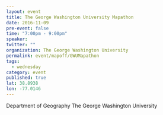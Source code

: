 ```yaml
---
layout: event
title: The George Washington University Mapathon
date: 2016-11-09
pre-event: false
time: "7:00pm - 9:00pm"
speaker: 
twitter: ""
organization: The George Washington University
permalink: event/mapoff/GWUMapathon
tags: 
  - wednesday
category: event
published: true
lat: 38.8938
lon: -77.0146
---
```


Department of Geography
The George Washington University
